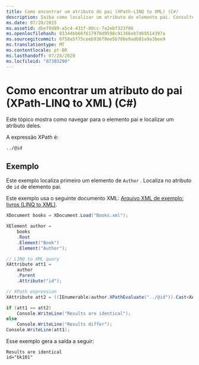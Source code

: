 ```yaml
---
title: Como encontrar um atributo do pai (XPath-LINQ to XML) (C#)
description: Saiba como localizar um atributo do elemento pai. Consulte um exemplo de código que usa um documento XML de exemplo.
ms.date: 07/20/2015
ms.assetid: dbef9d89-a5c4-431f-80cc-7a2ebf323f86
ms.openlocfilehash: 03344bb66f617970d9598c91366eb7d69514397a
ms.sourcegitcommit: 6f58a5f75ceeb936f8ee5b786e9adb81a9a3bee9
ms.translationtype: MT
ms.contentlocale: pt-BR
ms.lasthandoff: 07/28/2020
ms.locfileid: "87303290"
---
```

# <a name="how-to-find-an-attribute-of-the-parent-xpath-linq-to-xml-c"></a>Como encontrar um atributo do pai (XPath-LINQ to XML) (C#)

Este tópico mostra como navegar para o elemento pai e localizar um atributo deles.

A expressão XPath é:

`../@id`

## <a name="example"></a>Exemplo

Este exemplo localiza primeiro um elemento de `Author` . Localiza no atributo de `id` de elemento pai.

Este exemplo usa o seguinte documento XML: [Arquivo XML de exemplo: livros (LINQ to XML)](./sample-xml-file-books-linq-to-xml.md).

```csharp
XDocument books = XDocument.Load("Books.xml");

XElement author =
    books
    .Root
    .Element("Book")
    .Element("Author");

// LINQ to XML query
XAttribute att1 =
    author
    .Parent
    .Attribute("id");

// XPath expression
XAttribute att2 = ((IEnumerable)author.XPathEvaluate("../@id")).Cast<XAttribute>().First();

if (att1 == att2)
    Console.WriteLine("Results are identical");
else
    Console.WriteLine("Results differ");
Console.WriteLine(att1);
```

Esse exemplo gera a saída a seguir:

```output
Results are identical
id="bk101"
```
